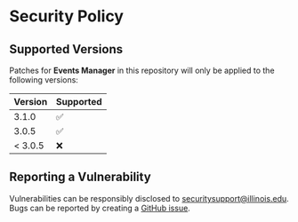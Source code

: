 # Security Policy

## Supported Versions

Patches for **Events Manager** in this repository will only be applied to the following versions:

| Version | Supported          |
| ------- | ------------------ |
| 3.1.0   | :white_check_mark: |
| 3.0.5   | :white_check_mark: |
| < 3.0.5   | :x:              |

## Reporting a Vulnerability

Vulnerabilities can be responsibly disclosed to [securitysupport@illinois.edu](mailto:securitysupport@illinois.edu).
Bugs can be reported by creating a [GitHub issue](https://github.com/rokwire/events-manager/issues/new?assignees=&labels=bug&template=bug_report.md&title=%5BBUG%5D).
